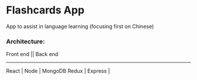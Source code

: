 # Flashcards App

App to assist in language learning (focusing first on Chinese)

### Architecture:

Front end || Back end
________________________________________________
React     | Node              | MongoDB
Redux     | Express           |


        
